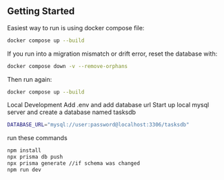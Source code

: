 ## Getting Started

Easiest way to run is using docker compose file:
```bash
docker compose up --build
```
If you run into a migration mismatch or drift error, reset the database with:

```bash
docker compose down -v --remove-orphans
```

Then run again:
```bash
docker compose up --build
```

Local Development
Add .env and add database url
Start up local mysql server and create a database named tasksdb
```bash
DATABASE_URL="mysql://user:password@localhost:3306/tasksdb"
```
run these commands
```bash
npm install
npx prisma db push
npx prisma generate //if schema was changed
npm run dev
```
